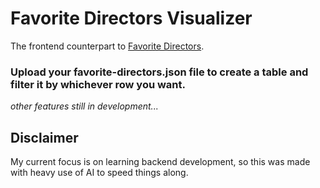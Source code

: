 # Favorite Directors Visualizer
The frontend counterpart to [Favorite Directors](https://github.com/NHMosko/favorite_directors).

### Upload your favorite-directors.json file to create a table and filter it by whichever row you want.
_other features still in development..._

## Disclaimer
My current focus is on learning backend development, so this was made with heavy use of AI to speed things along.
